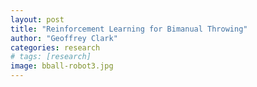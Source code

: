 ```yaml
---
layout: post
title: "Reinforcement Learning for Bimanual Throwing"
author: "Geoffrey Clark"
categories: research
# tags: [research]
image: bball-robot3.jpg
---
```


<!-- reinforcement learning stuff -->